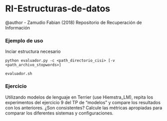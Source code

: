# RI-Estructuras-de-datos
@author - Zamudio Fabian (2018)
Repositorio de Recuperación de Información

### Ejemplo de uso
Inciar estructura necesario
```
python evaluador.py -c <path_directorio_cisi> [-v <path_archivo_stopwords>]
```

```
evaluador.sh
```

### Ejercicio
Utilizando modelos de lenguaje en Terrier (use Hiemstra_LM), repita los experimentos del ejercicio 9 del TP de “modelos” y compare los resultados con los anteriores. ¿Son consistentes? Calcule las métricas apropiadas para comparar los diferentes sistemas y configuraciones.